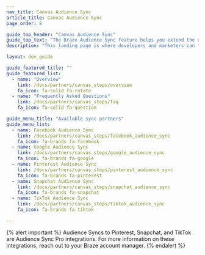 ```yaml
---
nav_title: Canvas Audience Sync
article_title: Canvas Audience Sync
page_order: 8

guide_top_header: "Canvas Audience Sync"
guide_top_text: "The Braze Audience Sync feature helps you extend the reach of your campaigns to many of the top social and advertising technologies. This landing page is where developers and marketers can find resources on available Canvas sync partners."
description: "This landing page is where developers and marketers can find resources on available Canvas sync partners."

layout: dev_guide

guide_featured_title: ""
guide_featured_list:
  - name: "Overview"
    link: /docs/partners/canvas_steps/overview
    fa_icon: fa-solid fa-rotate
  - name: "Frequently Asked Questions"
    link: /docs/partners/canvas_steps/faq
    fa_icon: fa-solid fa-question

guide_menu_title: "Available sync partners"
guide_menu_list:
  - name: Facebook Audience Sync
    link: /docs/partners/canvas_steps/facebook_audience_sync
    fa_icon: fa-brands fa-facebook
  - name: Google Audience Sync
    link: /docs/partners/canvas_steps/google_audience_sync
    fa_icon: fa-brands fa-google
  - name: Pinterest Audience Sync
    link: /docs/partners/canvas_steps/pinterest_audience_sync
    fa_icon: fa-brands fa-pinterest
  - name: Snapchat Audience Sync
    link: /docs/partners/canvas_steps/snapchat_audience_sync
    fa_icon: fa-brands fa-snapchat
  - name: TikTok Audience Sync
    link: /docs/partners/canvas_steps/tiktok_audience_sync
    fa_icon: fa-brands fa-tiktok

---
```


{% alert important %}
Audience Syncs to Pinterest, Snapchat, and TikTok are Audience Sync Pro integrations. For more information on these integrations, reach out to your Braze account manager.
{% endalert %}
